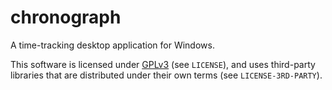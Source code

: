 # chronograph
A time-tracking desktop application for Windows.

This software is licensed under [GPLv3](https://www.gnu.org/licenses/gpl-3.0.en.html) (see `LICENSE`), and uses third-party libraries that are distributed under their own terms (see `LICENSE-3RD-PARTY`). 